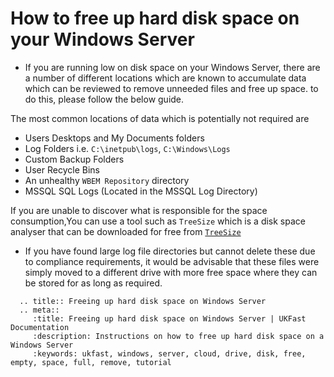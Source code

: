 # How to free up hard disk space on your Windows Server

* If you are running low on disk space on your Windows Server, there are a number of different locations which are known to accumulate data which can be reviewed to remove unneeded files and free up space. to do this, please follow the below guide.

The most common locations of data which is potentially not required are
* Users Desktops and My Documents folders
* Log Folders i.e. `C:\inetpub\logs`, `C:\Windows\Logs`
* Custom Backup Folders
* User Recycle Bins
* An unhealthy `WBEM Repository` directory
* MSSQL SQL Logs (Located in the MSSQL Log Directory)

If you are unable to discover what is responsible for the space consumption,You can use a tool such as `TreeSize` which is a disk space analyser that can be downloaded for free from
[`TreeSize`](http://www.jam-software.de/treesize_free/?language=EN)

* If you have found large log file directories but cannot delete these due to compliance requirements, it would be advisable that these files were simply moved to a different drive with more free space where they can be stored for as long as required.

```eval_rst
  .. title:: Freeing up hard disk space on Windows Server
  .. meta::
     :title: Freeing up hard disk space on Windows Server | UKFast Documentation
     :description: Instructions on how to free up hard disk space on a Windows Server
     :keywords: ukfast, windows, server, cloud, drive, disk, free, empty, space, full, remove, tutorial
```
